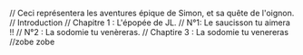 // Ceci représentera les aventures épique de Simon, et sa quête de l'oignon.
  // Introduction
  // Chapitre 1 : L'épopée de JL.
  // N°1: Le saucisson tu aimera !!
  // N°2 : La sodomie tu venèreras.
  // Chaptire 3 : La sodomie tu venereras
//zobe zobe
